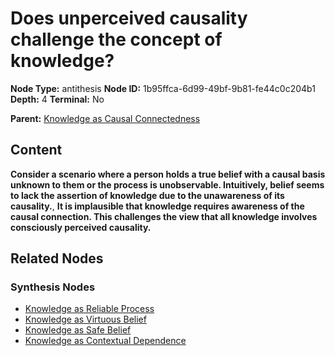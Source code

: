 # Does unperceived causality challenge the concept of knowledge?

**Node Type:** antithesis
**Node ID:** 1b95ffca-6d99-49bf-9b81-fe44c0c204b1
**Depth:** 4
**Terminal:** No

**Parent:** [Knowledge as Causal Connectedness](knowledge-as-causal-connectedness-synthesis-39be1001-035a-418e-bc36-498ad6be6ca4.md)

## Content

**Consider a scenario where a person holds a true belief with a causal basis unknown to them or the process is unobservable. Intuitively, belief seems to lack the assertion of knowledge due to the unawareness of its causality.**, **It is implausible that knowledge requires awareness of the causal connection. This challenges the view that all knowledge involves consciously perceived causality.**

## Related Nodes

### Synthesis Nodes

- [Knowledge as Reliable Process](knowledge-as-reliable-process-synthesis-c95fa5f5-e2c0-4401-aea2-eae769b6e055.md)
- [Knowledge as Virtuous Belief](knowledge-as-virtuous-belief-synthesis-b3996b3a-d5fd-41dc-8a51-9fe2f0da0159.md)
- [Knowledge as Safe Belief](knowledge-as-safe-belief-synthesis-6b80e92c-f82b-4596-8947-9ad417f6b16a.md)
- [Knowledge as Contextual Dependence](knowledge-as-contextual-dependence-synthesis-683fe1d3-7823-4025-a014-667fd96ee1b0.md)
